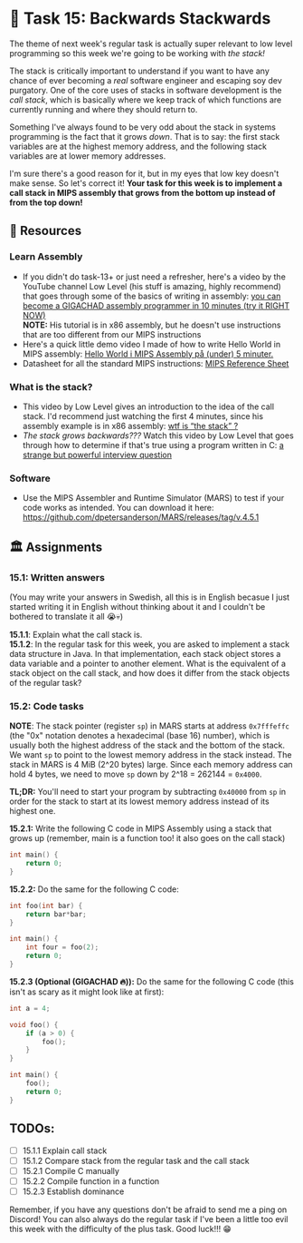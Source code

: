 # 🥞 Task 15: Backwards Stackwards

The theme of next week's regular task is actually super relevant to low level programming so this week we're going to be working with *the stack!*

The stack is critically important to understand if you want to have any chance of ever becoming a *real* software engineer and escaping soy dev purgatory. One of the core uses of stacks in software development is the *call stack*, which is basically where we keep track of which functions are currently running and where they should return to.

Something I've always found to be very odd about the stack in systems programming is the fact that it grows *down*. That is to say: the first stack variables are at the highest memory address, and the following stack variables are at lower memory addresses.

I'm sure there's a good reason for it, but in my eyes that low key doesn't make sense. So let's correct it! **Your task for this week is to implement a call stack in MIPS assembly that grows from the bottom up instead of from the top down!**

## 📖 Resources

### Learn Assembly

- If you didn't do task-13+ or just need a refresher, here's a video by the YouTube channel Low Level (his stuff is amazing, highly recommend) that goes through some of the basics of writing in assembly: [you can become a GIGACHAD assembly programmer in 10 minutes (try it RIGHT NOW)](https://youtu.be/6S5KRJv-7RU?si=b5l9fqNV6zFNvxZ7)  
    **NOTE:** His tutorial is in x86 assembly, but he doesn't use instructions that are too different from our MIPS instructions
- Here's a quick little demo video I made of how to write Hello World in MIPS assembly: [Hello World i MIPS Assembly på (under) 5 minuter.](https://youtu.be/EGOCbQWv3s8?si=_REu7frV0ohdEWWk)
- Datasheet for all the standard MIPS instructions: [MIPS Reference Sheet](https://www.kth.se/social/files/563c63c9f276547044e8695f/mips-ref-sheet.pdf)

### What is the stack?

- This video by Low Level gives an introduction to the idea of the call stack. I'd recommend just watching the first 4 minutes, since his assembly example is in x86 assembly: [wtf is “the stack” ?](https://youtu.be/CRTR5ljBjPM?si=2Rnf8QGdosdiRSCT)
- *The stack grows backwards???* Watch this video by Low Level that goes through how to determine if that's true using a program written in C: [a strange but powerful interview question](https://youtu.be/V2h_hJ5MSpY?si=92qiITBbTMUG7oRA)

### Software

- Use the MIPS Assembler and Runtime Simulator (MARS) to test if your code works as intended. You can download it here: https://github.com/dpetersanderson/MARS/releases/tag/v.4.5.1

## 🏛 Assignments

### 15.1: Written answers

(You may write your answers in Swedish, all this is in English becasue I just started writing it in English without thinking about it and I couldn't be bothered to translate it all 😭💀)

**15.1.1**: Explain what the call stack is.  
**15.1.2**: In the regular task for this week, you are asked to implement a stack data structure in Java. In that implementation, each stack object stores a data variable and a pointer to another element. What is the equivalent of a stack object on the call stack, and how does it differ from the stack objects of the regular task?

### 15.2: Code tasks

**NOTE**: The stack pointer (register `sp`) in MARS starts at address `0x7fffeffc` (the "0x" notation denotes a hexadecimal (base 16) number), which is usually both the highest address of the stack and the bottom of the stack. We want `sp` to point to the lowest memory address in the stack instead. The stack in MARS is 4 MiB (2^20 bytes) large. Since each memory address can hold 4 bytes, we need to move `sp` down by 2^18 = 262144 = `0x4000`.

**TL;DR:** You'll need to start your program by subtracting `0x40000` from `sp` in order for the stack to start at its lowest memory address instead of its highest one.

**15.2.1:** Write the following C code in MIPS Assembly using a stack that grows up (remember, main is a function too! it also goes on the call stack)

```C
int main() {
    return 0;
}
```

**15.2.2:** Do the same for the following C code:

```C
int foo(int bar) {
    return bar*bar;
}

int main() {
    int four = foo(2);
    return 0;
}
```

**15.2.3 (Optional (GIGACHAD 🔥)):** Do the same for the following C code (this isn't as scary as it might look like at first):

```C
int a = 4;

void foo() {
    if (a > 0) {
        foo();
    }
}

int main() {
    foo();
    return 0;
}
```

## TODOs:
- [ ] 15.1.1 Explain call stack
- [ ] 15.1.2 Compare stack from the regular task and the call stack
- [ ] 15.2.1 Compile C manually
- [ ] 15.2.2 Compile function in a function
- [ ] 15.2.3 Establish dominance

Remember, if you have any questions don't be afraid to send me a ping on Discord! You can also always do the regular task if I've been a little too evil this week with the difficulty of the plus task. Good luck!!! 😁
